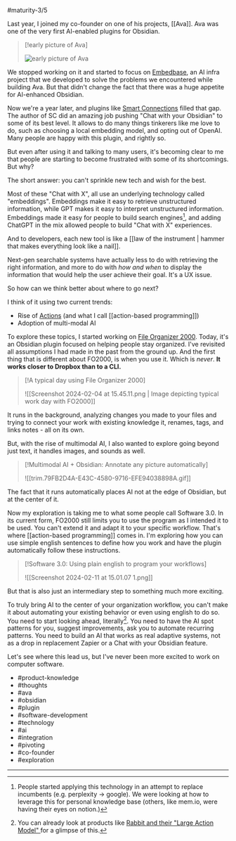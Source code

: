#maturity-3/5 

Last year, I joined my co-founder on one of his projects, [[Ava]]. Ava was one of the very first AI-enabled plugins for Obsidian.

> [!early picture of Ava] 
> 
>![early picture of Ava](https://user-images.githubusercontent.com/11430621/207849826-aa59103a-3e60-47ec-85bd-45076ebf8960.gif)

We stopped working on it and started to focus on [Embedbase](https://github.com/different-ai/embedbase), an AI infra project that we developed to solve the problems we encountered while building Ava. But that didn't change the fact that there was a huge appetite for AI-enhanced Obsidian. 

Now we're a year later, and plugins like [Smart Connections](https://github.com/brianpetro/obsidian-smart-connections) filled that gap. The author of SC did an amazing job pushing "Chat with your Obsidian" to some of its best level. It allows to do many things tinkerers like me love to do, such as choosing a local embedding model, and opting out of OpenAI. Many people are happy with this plugin, and rightly so.

But even after using it and talking to many users, it's becoming clear to me that people are starting to become frustrated with some of its shortcomings. But why?

The short answer: you can't sprinkle new tech and wish for the best.

Most of these "Chat with X", all use an underlying technology called "embeddings". Embeddings make it easy to retrieve unstructured information, while GPT makes it easy to interpret unstructured information.
Embeddings made it easy for people to build search engines[^1], and adding ChatGPT in the mix allowed people to build "Chat with X" experiences. 

And to developers, each new tool is like a [[law of the instrument | hammer that makes everything look like a nail]].

Next-gen searchable systems have actually less to do with retrieving the right information, and more to do with *how* *and when* to display the information that would help the user achieve their goal. It's a UX issue.

So how can we think better about where to go next?

I think of it using two current trends:
- Rise of [Actions](https://platform.openai.com/docs/actions/introduction_-based) (and what I call [[action-based programming]])
- Adoption of multi-modal AI

To explore these topics, I started working on [File Organizer 2000](https://github.com/different-ai/file-organizer-2000). Today, it's an Obsidian plugin focused on helping people stay organized. I've revisited all assumptions I had made in the past from the ground up. And the first thing that is different about FO2000, is when you use it. Which is *never*. **It works closer to Dropbox than to a CLI.**


> [!A typical day using File Organizer 2000] 
> 
> ![[Screenshot 2024-02-04 at 15.45.11.png | Image depicting typical work day with FO2000]]

It runs in the background, analyzing changes you made to your files and trying to connect your work with existing knowledge it, renames, tags, and links notes - all on its own. 

But, with the rise of multimodal AI, I also wanted to explore going beyond just text, it handles images, and sounds as well. 

> [!Multimodal AI + Obsidian: Annotate any picture automatically] 
> 
> ![[trim.79FB2D4A-E43C-4580-9716-EFE94038898A.gif]]


The fact that it runs automatically places AI not at the edge of Obsidian, but at the center of it.

Now my exploration is taking me to what some people call Software 3.0. In its current form, FO2000 still limits you to use the program as I intended it to be used. You can't extend it and adapt it to your specific workflow. That's where [[action-based programming]] comes in. I'm exploring how you can use simple english sentences to define how you work and have the plugin automatically follow these instructions. 


> [!Software 3.0: Using plain english to program your workflows] 
> 
> ![[Screenshot 2024-02-11 at 15.01.07 1.png]]

But that is also just an intermediary step to something much more exciting. 

To truly bring AI to the center of your organization workflow, you can't make it about automating your existing behavior or even using english to do so. You need to start looking ahead, literally[^2]. You need to have the AI spot patterns for you, suggest improvements, ask you to automate recurring patterns. You need to build an AI that works as real adaptive systems, not as a drop in replacement Zapier or a Chat with your Obsidian feature.

Let's see where this lead us, but I've never been more excited to work on computer software.




- #product-knowledge
- #thoughts
- #ava
- #obsidian
- #plugin
- #software-development
- #technology
- #ai
- #integration
- #pivoting
- #co-founder
- #exploration

---

[^1]: People started applying this technology in an attempt to replace incumbents (e.g. perplexity -> google). We were looking at how to leverage this for personal knowledge base (others, like mem.io, were having their eyes on notion.)
[^2]: You can already look at products like [Rabbit and their "Large Action Model" ](https://www.rabbit.tech/research)for a glimpse of this.